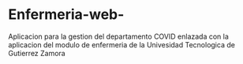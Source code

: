 # Enfermeria-web-
Aplicacion para la gestion del departamento COVID enlazada con la aplicacion del modulo de enfermeria de la Univesidad Tecnologica de Gutierrez Zamora
